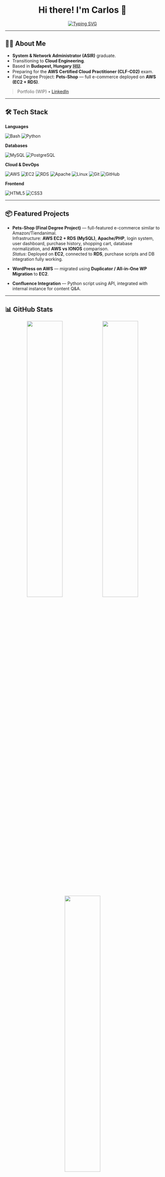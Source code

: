 <h1 align="center">Hi there! I'm Carlos 👋</h1>
<p align="center">
  <a href="https://github.com/DenverCoder1/readme-typing-svg">
    <img src="https://readme-typing-svg.demolab.com?font=Fira+Code&pause=1000&color=36BCF7&center=true&vCenter=true&width=600&lines=System+%26+Network+Administrator;Transitioning+to+Cloud+Engineer;Based+in+Budapest+(HU);AWS+Certified+Cloud+Practitioner+in+progress;Building+Pets-Shop+ecommerce+on+AWS" alt="Typing SVG" />
  </a>
</p>

---

## 🧑‍💻 About Me

- **System & Network Administrator (ASIR)** graduate.  
- Transitioning to **Cloud Engineering**.  
- Based in **Budapest, Hungary 🇭🇺**.  
- Preparing for the **AWS Certified Cloud Practitioner (CLF-C02)** exam.  
- Final Degree Project: **Pets-Shop** — full e-commerce deployed on **AWS (EC2 + RDS)**.  

> Portfolio (WIP) • [LinkedIn](https://www.linkedin.com/in/carlos-cabrera-domingo-68342b209/)

---

## 🛠️ Tech Stack

**Languages**
  
![Bash](https://img.shields.io/badge/Bash-121011?style=for-the-badge&logo=gnu-bash)
![Python](https://img.shields.io/badge/Python-3776ab?style=for-the-badge&logo=python&logoColor=fff)

**Databases**
  
![MySQL](https://img.shields.io/badge/MySQL-005e86?style=for-the-badge&logo=mysql&logoColor=fff)
![PostgreSQL](https://img.shields.io/badge/PostgreSQL-4169e1?style=for-the-badge&logo=postgresql&logoColor=fff)

**Cloud & DevOps**
  
![AWS](https://img.shields.io/badge/AWS-232f3e?style=for-the-badge&logo=amazon-aws)
![EC2](https://img.shields.io/badge/EC2-ff9900?style=for-the-badge&logo=amazon-aws&logoColor=000)
![RDS](https://img.shields.io/badge/RDS-527FFF?style=for-the-badge&logo=amazon-aws&logoColor=fff)
![Apache](https://img.shields.io/badge/Apache-d22128?style=for-the-badge&logo=apache)
![Linux](https://img.shields.io/badge/Linux-FCC624?style=for-the-badge&logo=linux&logoColor=000)
![Git](https://img.shields.io/badge/Git-f05032?style=for-the-badge&logo=git&logoColor=fff)
![GitHub](https://img.shields.io/badge/GitHub-171515?style=for-the-badge&logo=github)

**Frontend**
  
![HTML5](https://img.shields.io/badge/HTML5-e34f26?style=for-the-badge&logo=html5&logoColor=fff)
![CSS3](https://img.shields.io/badge/CSS3-1572b6?style=for-the-badge&logo=css3&logoColor=fff)

---

## 📦 Featured Projects

- **Pets-Shop (Final Degree Project)** — full-featured e-commerce similar to Amazon/Tiendanimal.  
  Infrastructure: **AWS EC2 + RDS (MySQL)**, **Apache/PHP**, login system, user dashboard, purchase history, shopping cart, database normalization, and **AWS vs IONOS** comparison.  
  _Status_: Deployed on **EC2**, connected to **RDS**, purchase scripts and DB integration fully working.

- **WordPress on AWS** — migrated using **Duplicator / All-in-One WP Migration** to **EC2**.

- **Confluence Integration** — Python script using API, integrated with internal instance for content Q&A.

---

## 📊 GitHub Stats

<div align="center">
  <img src="https://github-readme-stats.vercel.app/api?username=YOUR-USERNAME&show_icons=true&include_all_commits=true&count_private=true&hide_border=true&theme=tokyonight" width="48%" />
  <img src="https://github-readme-streak-stats.herokuapp.com?user=YOUR-USERNAME&theme=tokyonight&hide_border=true" width="48%" />
  <img src="https://github-readme-stats.vercel.app/api/top-langs?username=YOUR-USERNAME&layout=compact&langs_count=8&hide_border=true&theme=tokyonight" width="48%" />
</div>

---

## 🤝 Connect with Me

[![LinkedIn](https://img.shields.io/badge/LinkedIn-Carlos%20Cabrera-0a66c2?style=for-the-badge&logo=linkedin)](https://www.linkedin.com/in/carlos-cabrera-domingo-68342b209/)
